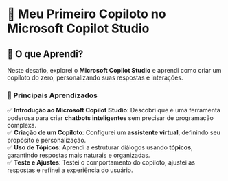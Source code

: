 # 🚀 Meu Primeiro Copiloto no Microsoft Copilot Studio  

## 📌 O que Aprendi?  
Neste desafio, explorei o **Microsoft Copilot Studio** e aprendi como criar um copiloto do zero, personalizando suas respostas e interações.  

### 🎯 Principais Aprendizados  
✅ **Introdução ao Microsoft Copilot Studio**: Descobri que é uma ferramenta poderosa para criar **chatbots inteligentes** sem precisar de programação complexa.  
✅ **Criação de um Copiloto**: Configurei um **assistente virtual**, definindo seu propósito e personalização.  
✅ **Uso de Tópicos**: Aprendi a estruturar diálogos usando **tópicos**, garantindo respostas mais naturais e organizadas.  
✅ **Teste e Ajustes**: Testei o comportamento do copiloto, ajustei as respostas e refinei a experiência do usuário.  
